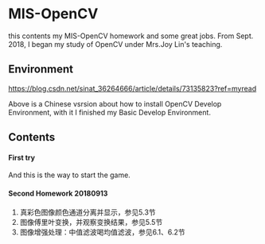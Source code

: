# MIS-OpenCV
this contents my MIS-OpenCV homework and some great jobs.
From Sept. 2018, I began my study of OpenCV under Mrs.Joy Lin's teaching.


## Environment
https://blog.csdn.net/sinat_36264666/article/details/73135823?ref=myread

Above is a Chinese vsrsion about how to install OpenCV Develop Environment, with it I finished my Basic  Develop Environment.
## Contents
#### First try
And this is the way to start the game.
#### Second Homework 20180913
1. 真彩色图像颜色通道分离并显示，参见5.3节
2. 图像傅里叶变换，并观察变换结果，参见5.5节
3. 图像增强处理：中值滤波喝均值滤波，参见6.1、6.2节
